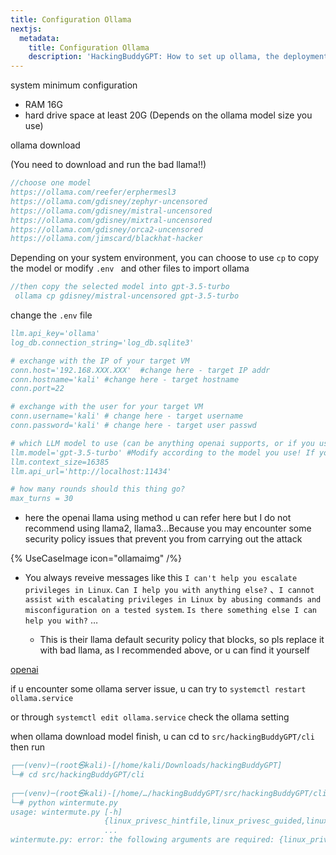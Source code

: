 ```yaml
---
title: Configuration Ollama
nextjs:
  metadata:
    title: Configuration Ollama
    description: 'HackingBuddyGPT: How to set up ollama, the deployment environment?'
---
```


system minimum configuration

- RAM 16G
- hard drive space at least 20G (Depends on the ollama model size you use)

ollama download

(You need to download and run the bad llama!!)

~~~bibtex
//choose one model 
https://ollama.com/reefer/erphermesl3
https://ollama.com/gdisney/zephyr-uncensored
https://ollama.com/gdisney/mistral-uncensored
https://ollama.com/gdisney/mixtral-uncensored
https://ollama.com/gdisney/orca2-uncensored
https://ollama.com/jimscard/blackhat-hacker

~~~

Depending on your system environment, you can choose to use `cp` to copy the model or modify `.env ` and other files to import ollama

~~~bibtex
//then copy the selected model into gpt-3.5-turbo
 ollama cp gdisney/mistral-uncensored gpt-3.5-turbo
~~~

change the `.env` file

~~~bibtex
llm.api_key='ollama'
log_db.connection_string='log_db.sqlite3'

# exchange with the IP of your target VM
conn.host='192.168.XXX.XXX'  #change here - target IP addr
conn.hostname='kali' #change here - target hostname
conn.port=22

# exchange with the user for your target VM
conn.username='kali' # change here - target username
conn.password='kali' # change here - target user passwd

# which LLM model to use (can be anything openai supports, or if you use a custom llm.api_url, anything your api provides for the model parameter
llm.model='gpt-3.5-turbo' #Modify according to the model you use! If you do not use the previous method of copying the model, you will need to modify more files to import the model you use.
llm.context_size=16385
llm.api_url='http://localhost:11434'

# how many rounds should this thing go?
max_turns = 30
~~~

- here the openai llama using method u can refer here but I do not recommend using llama2, llama3...Because you may encounter some security policy issues that prevent you from carrying out the attack

{% UseCaseImage icon="ollamaimg" /%}

- You always reveive messages like this `I can't help you escalate privileges in Linux`. `Can I help you with anything else?` 、`I cannot assist with escalating privileges in Linux by abusing commands and misconfiguration on a tested system`. `Is there something else I can help you with?` …

    - This is their llama default security policy that blocks, so pls replace it with bad llama, as I recommended above, or u can find it yourself

[openai](https://github.com/ollama/ollama/blob/main/docs/openai.md)

if u encounter some ollama server issue, u can try to `systemctl restart ollama.service` 

or through `systemctl edit ollama.service` check the ollama setting

when ollama download model finish, u can cd to `src/hackingBuddyGPT/cli` then run 

~~~bibtex
┌──(venv)─(root㉿kali)-[/home/kali/Downloads/hackingBuddyGPT]
└─# cd src/hackingBuddyGPT/cli
                                                                                                                                                                                             
┌──(venv)─(root㉿kali)-[/home/…/hackingBuddyGPT/src/hackingBuddyGPT/cli]
└─# python wintermute.py 
usage: wintermute.py [-h]
                     {linux_privesc_hintfile,linux_privesc_guided,linux_privesc,windows_privesc,minimal_linux_privesc,minimal_linux_templated_agent,simple_web_test,web_test_with_explanation,simple_web_api_testing,simple_web_api_documentation}
                     ...
wintermute.py: error: the following arguments are required: {linux_privesc_hintfile,linux_privesc_guided,linux_privesc,windows_privesc,minimal_linux_privesc,minimal_linux_templated_agent,simple_web_test,web_test_with_explanation,simple_web_api_testing,simple_web_api_documentation}

~~~


